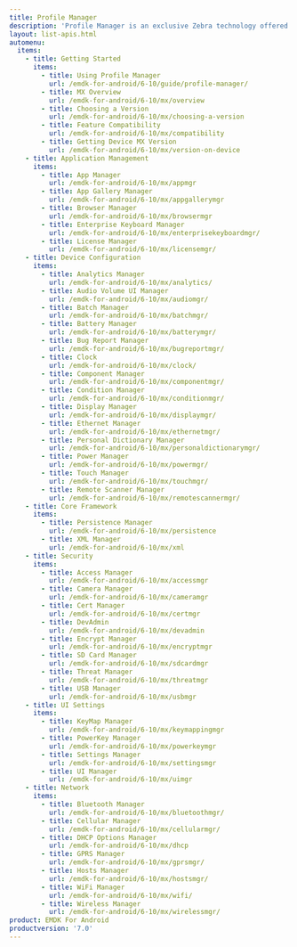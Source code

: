 ```yaml
---
title: Profile Manager
description: 'Profile Manager is an exclusive Zebra technology offered within the EMDK IDE, providing a GUI-based development tool for accessing many of the features provided by Zebra devices. Profile Manager generates the required code automatically, resulting in reduced development time, less coding effort and fewer errors.'
layout: list-apis.html
automenu:
  items:
    - title: Getting Started
      items:
        - title: Using Profile Manager
          url: /emdk-for-android/6-10/guide/profile-manager/
        - title: MX Overview
          url: /emdk-for-android/6-10/mx/overview
        - title: Choosing a Version
          url: /emdk-for-android/6-10/mx/choosing-a-version
        - title: Feature Compatibility
          url: /emdk-for-android/6-10/mx/compatibility
        - title: Getting Device MX Version
          url: /emdk-for-android/6-10/mx/version-on-device
    - title: Application Management
      items:
        - title: App Manager
          url: /emdk-for-android/6-10/mx/appmgr
        - title: App Gallery Manager
          url: /emdk-for-android/6-10/mx/appgallerymgr
        - title: Browser Manager
          url: /emdk-for-android/6-10/mx/browsermgr
        - title: Enterprise Keyboard Manager
          url: /emdk-for-android/6-10/mx/enterprisekeyboardmgr/
        - title: License Manager 
          url: /emdk-for-android/6-10/mx/licensemgr/
    - title: Device Configuration
      items:
        - title: Analytics Manager
          url: /emdk-for-android/6-10/mx/analytics/
        - title: Audio Volume UI Manager
          url: /emdk-for-android/6-10/mx/audiomgr/
        - title: Batch Manager
          url: /emdk-for-android/6-10/mx/batchmgr/
        - title: Battery Manager
          url: /emdk-for-android/6-10/mx/batterymgr/
        - title: Bug Report Manager
          url: /emdk-for-android/6-10/mx/bugreportmgr/
        - title: Clock
          url: /emdk-for-android/6-10/mx/clock/
        - title: Component Manager
          url: /emdk-for-android/6-10/mx/componentmgr/
        - title: Condition Manager
          url: /emdk-for-android/6-10/mx/conditionmgr/
        - title: Display Manager
          url: /emdk-for-android/6-10/mx/displaymgr/
        - title: Ethernet Manager
          url: /emdk-for-android/6-10/mx/ethernetmgr/
        - title: Personal Dictionary Manager
          url: /emdk-for-android/6-10/mx/personaldictionarymgr/
        - title: Power Manager
          url: /emdk-for-android/6-10/mx/powermgr/
        - title: Touch Manager
          url: /emdk-for-android/6-10/mx/touchmgr/
        - title: Remote Scanner Manager
          url: /emdk-for-android/6-10/mx/remotescannermgr/
    - title: Core Framework
      items:
        - title: Persistence Manager
          url: /emdk-for-android/6-10/mx/persistence
        - title: XML Manager
          url: /emdk-for-android/6-10/mx/xml
    - title: Security
      items:
        - title: Access Manager
          url: /emdk-for-android/6-10/mx/accessmgr
        - title: Camera Manager
          url: /emdk-for-android/6-10/mx/cameramgr
        - title: Cert Manager
          url: /emdk-for-android/6-10/mx/certmgr
        - title: DevAdmin
          url: /emdk-for-android/6-10/mx/devadmin
        - title: Encrypt Manager
          url: /emdk-for-android/6-10/mx/encryptmgr
        - title: SD Card Manager
          url: /emdk-for-android/6-10/mx/sdcardmgr
        - title: Threat Manager
          url: /emdk-for-android/6-10/mx/threatmgr
        - title: USB Manager
          url: /emdk-for-android/6-10/mx/usbmgr
    - title: UI Settings
      items:
        - title: KeyMap Manager
          url: /emdk-for-android/6-10/mx/keymappingmgr
        - title: PowerKey Manager
          url: /emdk-for-android/6-10/mx/powerkeymgr
        - title: Settings Manager
          url: /emdk-for-android/6-10/mx/settingsmgr
        - title: UI Manager
          url: /emdk-for-android/6-10/mx/uimgr
    - title: Network
      items:
        - title: Bluetooth Manager
          url: /emdk-for-android/6-10/mx/bluetoothmgr/
        - title: Cellular Manager
          url: /emdk-for-android/6-10/mx/cellularmgr/
        - title: DHCP Options Manager
          url: /emdk-for-android/6-10/mx/dhcp
        - title: GPRS Manager
          url: /emdk-for-android/6-10/mx/gprsmgr/
        - title: Hosts Manager
          url: /emdk-for-android/6-10/mx/hostsmgr/
        - title: WiFi Manager
          url: /emdk-for-android/6-10/mx/wifi/
        - title: Wireless Manager
          url: /emdk-for-android/6-10/mx/wirelessmgr/
product: EMDK For Android
productversion: '7.0'
---
```


<!-- 4/24/18: 

DataWedge configuration through Profile Manager Data Capture was terminated in 6.8. 
All functions are now available through DW intent APIs 

All guides below were updated with a note to that effect. 

    - title: Data Capture
      items:
        - title: Activity Selection
          url: /emdk-for-android/6-10/mx/data-capture/activity
        - title: Barcode Input
          url: /emdk-for-android/6-10/mx/data-capture/barcode
        - title: Data Capture Plus
          url: /emdk-for-android/6-10/mx/data-capture/data-capture-plus
        - title: Int Output
          url: /emdk-for-android/6-10/mx/data-capture/intent
        - title: IP Output
          url: /emdk-for-android/6-10/mx/data-capture/IP
        - title: Keystroke Output
          url: /emdk-for-android/6-10/mx/data-capture/keystroke
        - title: MSR Input
          url: /emdk-for-android/6-10/mx/data-capture/msr


 -->